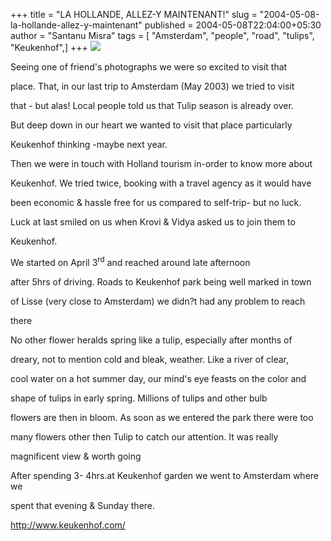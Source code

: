 +++
title = "LA HOLLANDE, ALLEZ-Y MAINTENANT!"
slug = "2004-05-08-la-hollande-allez-y-maintenant"
published = 2004-05-08T22:04:00+05:30
author = "Santanu Misra"
tags = [ "Amsterdam", "people", "road", "tulips", "Keukenhof",]
+++
[![](../images/2004-05-08-la-hollande-allez-y-maintenant-Keukenhof.jpg)](http://www.flickr.com/photos/santm/sets/72157638398094726)

Seeing one of friend's photographs we were so excited to visit that
place. That, in our last trip to Amsterdam (May 2003) we tried to visit
that - but alas! Local people told us that Tulip season is already over.
But deep down in our heart we wanted to visit that place particularly
Keukenhof thinking -maybe next year.

Then we were in touch with Holland tourism in-order to know more about
Keukenhof. We tried twice, booking with a travel agency as it would have
been economic & hassle free for us compared to self-trip- but no luck.
Luck at last smiled on us when Krovi & Vidya asked us to join them to
Keukenhof.

We started on April 3<sup>rd</sup> and reached around late afternoon
after 5hrs of driving. Roads to Keukenhof park being well marked in town
of Lisse (very close to Amsterdam) we didn?t had any problem to reach
there

No other flower heralds spring like a tulip, especially after months of
dreary, not to mention cold and bleak, weather. Like a river of clear,
cool water on a hot summer day, our mind's eye feasts on the color and
shape of tulips in early spring. Millions of tulips and other bulb
flowers are then in bloom. As soon as we entered the park there were too
many flowers other then Tulip to catch our attention. It was really
magnificent view & worth going

After spending 3- 4hrs.at Keukenhof garden we went to Amsterdam where we
spent that evening & Sunday there.

<http://www.keukenhof.com/>
